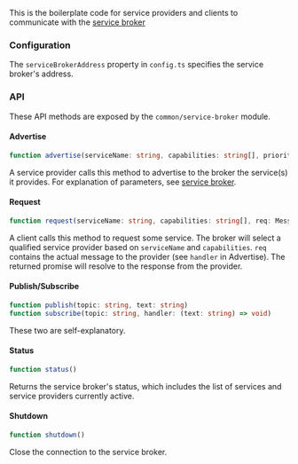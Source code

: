 This is the boilerplate code for service providers and clients to communicate with the [service broker](https://github.com/ken107/service-broker)

### Configuration
The `serviceBrokerAddress` property in `config.ts` specifies the service broker's address.

### API
These API methods are exposed by the `common/service-broker` module.

#### Advertise
```typescript
function advertise(serviceName: string, capabilities: string[], priority: number, handler: (req: Message) => Message|Promise<Message>): void
```
A service provider calls this method to advertise to the broker the service(s) it provides.  For explanation of parameters, see [service broker](https://github.com/ken107/service-broker).

#### Request
```typescript
function request(serviceName: string, capabilities: string[], req: Message, timeout?: number): Promise<Message>
```
A client calls this method to request some service.  The broker will select a qualified service provider based on `serviceName` and `capabilities`.  `req` contains the actual message to the provider (see `handler` in Advertise).  The returned promise will resolve to the response from the provider.

#### Publish/Subscribe
```typescript
function publish(topic: string, text: string)
function subscribe(topic: string, handler: (text: string) => void)
```
These two are self-explanatory.

#### Status
```typescript
function status()
```
Returns the service broker's status, which includes the list of services and service providers currently active.

#### Shutdown
```typescript
function shutdown()
```
Close the connection to the service broker.
